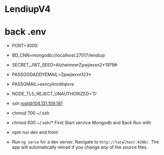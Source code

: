 # LendiupV4

# back .env
- PORT=3000
- BD_CNN=mongodb://localhost:27017/lendiup
- SECRET_JWT_SEED=AlzheimeerZpwjiexxn2*1979#
- PASSGODADDYEMAIL=Zpwjiexxn123*
- PASSGMAIL=exncylmrditqlvre
- NODE_TLS_REJECT_UNAUTHORIZED='0'

- ssh root@104.131.109.197
- chmod 700 ~/.ssh
- chmod 600 ~/.ssh/*
First Start service Mongodb and Back Run with
- npm run dev 
and front 
- Run `ng serve` for a dev server. Navigate to `http://localhost:4200/`. The app will automatically reload if you change any of the source files.
